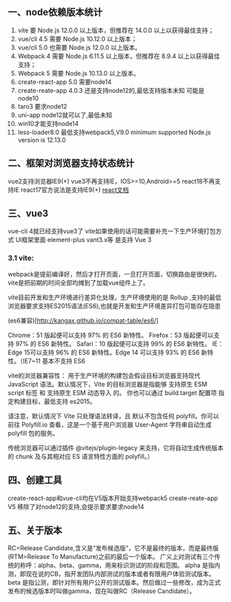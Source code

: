 
## 一、node依赖版本统计
1. vite 要 Node.js 12.0.0 以上版本，但推荐在 14.0.0 以上以获得最佳支持；
2. vue/cli 4.5 需要 Node.js 10.12.0 以上版本；
3. vue/cli 5.0 也需要 Node.js 12.0.0 以上版本。
4. Webpack 4 需要 Node.js 6.11.5 以上版本，但推荐在 8.9.4 以上以获得最佳支持；
5. Webpack 5 需要 Node.js 10.13.0 以上版本。
6. create-react-app 5.0 需要node14
7. create-reate-app 4.0.3 还是支持node12的,最低支持版本未知 可能是node10
8. taro3 要求node12
9. uni-app  node12就可以了,最低未知
10. win10才能支持node14 
11. less-loader8.0 最低支持webpack5,V9.0 minimum supported Node.js version is 12.13.0
## 二、框架对浏览器支持状态统计
vue2支持浏览器IE9(+)
vue3不再支持IE，IOS>=10,Android>=5
react18不再支持IE
react17官方说法是支持IE9(+)
[react文档](https://reactjs.org/docs/react-dom.html)
## 三、vue3
vue-cli 4就已经支持vue3了
vite如果使用的话可能需要补充一下生产环境打包方式
UI框架里面 element-plus vant3.x等 是支持 Vue 3
### 3.1 vite:
webpack是提前编译好，然后才打开页面，一旦打开页面，切换路由是很快的。
vite是把前期的时间全部均摊到了加载vue组件上了。

vite目前开发和生产环境进行差异化处理，生产环境使用的是 Rollup ,支持的最低浏览器要求支持ES2015语法(ES6),也就是开发和生产环境差异打包可能存在隐患


(es6兼容)[http://kangax.github.io/compat-table/es6/]


Chrome：51 版起便可以支持 97% 的 ES6 新特性。
Firefox：53 版起便可以支持 97% 的 ES6 新特性。
Safari：10 版起便可以支持 99% 的 ES6 新特性。
IE：Edge 15可以支持 96% 的 ES6 新特性。Edge 14 可以支持 93% 的 ES6 新特性。（IE7~11 基本不支持 ES6


vite的浏览器兼容性：
用于生产环境的构建包会假设目标浏览器支持现代 JavaScript 语法。默认情况下，Vite 的目标浏览器是指能够 支持原生 ESM script 标签 和 支持原生 ESM 动态导入 的。
你也可以通过 build.target 配置项 指定构建目标，最低支持 es2015。

请注意，默认情况下 Vite 只处理语法转译，且 默认不包含任何 polyfill。你可以前往 Polyfill.io 查看，这是一个基于用户浏览器 User-Agent 字符串自动生成 polyfill 包的服务。

传统浏览器可以通过插件 @vitejs/plugin-legacy 来支持，它将自动生成传统版本的 chunk 及与其相对应 ES 语言特性方面的 polyfill。）

## 四、创建工具
create-react-app和vue-cli均在V5版本开始支持webpack5
create-reate-app V5 移除了对node12的支持,会提示要求要求node14
 

## 五、关于版本
RC=Release Candidate,含义是”发布候选版”，它不是最终的版本，而是最终版(RTM=Release To Manufacture)之前的最后一个版本。
广义上对测试有三个传统的称呼：alpha、beta、gamma，用来标识测试的阶段和范围。
alpha 是指内测，即现在说的CB，指开发团队内部测试的版本或者有限用户体验测试版本。
beta 是指公测，即针对所有用户公开的测试版本。然后做过一些修改，成为正式发布的候选版本时叫做gamma，现在叫做RC（Release Candidate）。
 
